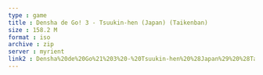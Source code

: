 ```yaml
---
type : game
title : Densha de Go! 3 - Tsuukin-hen (Japan) (Taikenban)
size : 158.2 M
format : iso
archive : zip
server : myrient
link2 : Densha%20de%20Go%21%203%20-%20Tsuukin-hen%20%28Japan%29%20%28Taikenban%29
---
```

